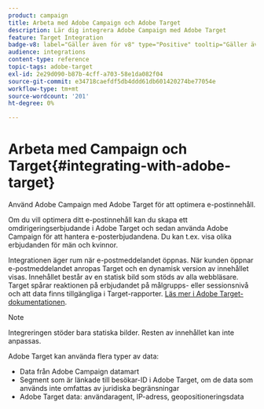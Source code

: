 ```yaml
---
product: campaign
title: Arbeta med Adobe Campaign och Adobe Target
description: Lär dig integrera Adobe Campaign med Adobe Target
feature: Target Integration
badge-v8: label="Gäller även för v8" type="Positive" tooltip="Gäller även Campaign v8"
audience: integrations
content-type: reference
topic-tags: adobe-target
exl-id: 2e29d090-b87b-4cff-a703-58e1da082f04
source-git-commit: e34718caefdf5db4ddd61db601420274be77054e
workflow-type: tm+mt
source-wordcount: '201'
ht-degree: 0%

---
```


# Arbeta med Campaign och Target{#integrating-with-adobe-target}



Använd Adobe Campaign med Adobe Target för att optimera e-postinnehåll.

Om du vill optimera ditt e-postinnehåll kan du skapa ett omdirigeringserbjudande i Adobe Target och sedan använda Adobe Campaign för att hantera e-posterbjudandena. Du kan t.ex. visa olika erbjudanden för män och kvinnor.

Integrationen äger rum när e-postmeddelandet öppnas. När kunden öppnar e-postmeddelandet anropas Target och en dynamisk version av innehållet visas. Innehållet består av en statisk bild som stöds av alla webbläsare. Target spårar reaktionen på erbjudandet på målgrupps- eller sessionsnivå och att data finns tillgängliga i Target-rapporter. [Läs mer i Adobe Target-dokumentationen](https://experienceleague.adobe.com/docs/target/using/integrate/campaign-and-target.html?lang=sv-SE).


>[!NOTE]
>
>Integreringen stöder bara statiska bilder. Resten av innehållet kan inte anpassas.

Adobe Target kan använda flera typer av data:

* Data från Adobe Campaign datamart
* Segment som är länkade till besökar-ID i Adobe Target, om de data som används inte omfattas av juridiska begränsningar
* Adobe Target data: användaragent, IP-adress, geopositioneringsdata
